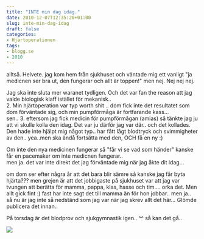 ```yaml
---
title: "INTE min dag idag."
date: 2010-12-07T12:35:20+01:00
slug: inte-min-dag-idag
draft: false
categories:
- Hjärtoperationen
tags:
- blogg.se
- 2010
---
```

alltså. Helvete. jag kom hem från sjukhuset och väntade mig ett vanligt "ja medicnen ser bra ut, den fungerar och allt är toppen!" men nej. Nej nej nej.  
  
  
Jag ska inte sluta mer waranet tydligen. Och det var fan the reason att jag valde biologisk klaff istället för mekanisk..  
2\. Min hjärtoperation var typ worth shit .. dom fick inte det resultatet som dom förväntade sig, och min pumpförmåga är fortfarande kass...  
sen.. 3. eftersom jag fick medicin för pumpförmågan (amias) så tänkte jag ju att vi skulle kolla den idag. Det var ju därför jag var där.. och det kollades. Den hade inte hjälpt mig något typ.. har fått lågt blodtryck och svimmigheter av den.. yea..men ska ändå fortsätta med den, OCH få en ny :)  
  
Om inte den nya medicinen fungerar så "får vi se vad som händer" kanske får en pacemaker om inte medicnen fungerar..  
men ja. det var inte direkt det jag förväntade mig när jag åkte dit idag...  
  
om dom ser efter några år att det bara blir sämre så kanske jag får byta hjärta??? men grejen är att det jobbigaste på sjukhuset var att jag var tvungen att berätta för mamma, pappa, klas, hasse och tim.... orka det. Men allt gick fint :) fast har inte sagt det till mamma än för hon jobbar.. men ja.. så nu är jag inte så nedständ som jag var när jag skrev allt det här... Glömde publicera det innan..  
  
  
  
På torsdag är det blodprov och sjukgymnastik igen.. ^^ så kan det gå..  
  
  
  
![](/assets/images/blogg.se/hjartat2_120568729.jpg)